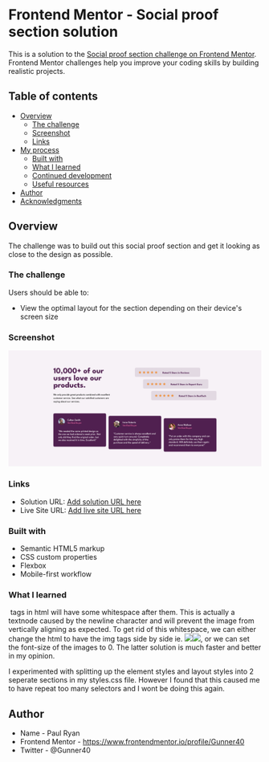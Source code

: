 # Frontend Mentor - Social proof section solution

This is a solution to the [Social proof section challenge on Frontend Mentor](https://www.frontendmentor.io/challenges/social-proof-section-6e0qTv_bA). Frontend Mentor challenges help you improve your coding skills by building realistic projects.

## Table of contents

- [Overview](#overview)
  - [The challenge](#the-challenge)
  - [Screenshot](#screenshot)
  - [Links](#links)
- [My process](#my-process)
  - [Built with](#built-with)
  - [What I learned](#what-i-learned)
  - [Continued development](#continued-development)
  - [Useful resources](#useful-resources)
- [Author](#author)
- [Acknowledgments](#acknowledgments)

## Overview

The challenge was to build out this social proof section and get it looking as close to the design as possible.

### The challenge

Users should be able to:

- View the optimal layout for the section depending on their device's screen size

### Screenshot

![](./Screenshot-Social-proof-section-master.png)

### Links

- Solution URL: [Add solution URL here](https://your-solution-url.com)
- Live Site URL: [Add live site URL here](https://your-live-site-url.com)

### Built with

- Semantic HTML5 markup
- CSS custom properties
- Flexbox
- Mobile-first workflow

### What I learned

<img> tags in html will have some whitespace after them. This is actually a textnode caused by the newline character and will prevent the image from vertically aligning as expected. To get rid of this whitespace, we can either change the html to have the img tags side by side ie. <img src="foo"><img src="bar">, or we can set the font-size of the images to 0. The latter solution is much faster and better in my opinion.

I experimented with splitting up the element styles and layout styles into 2 seperate sections in my styles.css file. However I found that this caused me to have repeat too many selectors and I wont be doing this again.

## Author

- Name - Paul Ryan
- Frontend Mentor - https://www.frontendmentor.io/profile/Gunner40
- Twitter - @Gunner40
